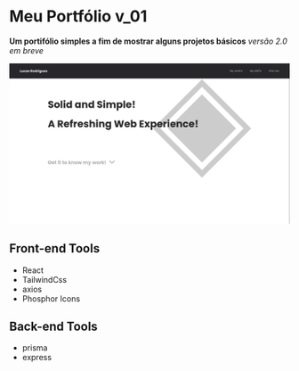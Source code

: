 # Meu Portfólio v_01

**Um portifólio simples a fim de mostrar alguns projetos básicos**
*versão 2.0 em breve*



![image](https://github.com/LucasSousa09/portfolio/blob/main/web/src/assets/portfolio_landingPage.png)

## Front-end Tools
- React
- TailwindCss
- axios
- Phosphor Icons

## Back-end Tools
- prisma
- express
